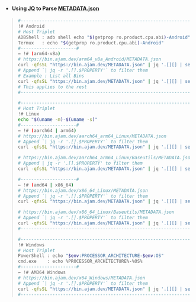 - #### Using [JQ](https://jqlang.github.io/jq/manual/) to Parse [METADATA.json](https://bin.ajam.dev/METADATA.json)
> ```bash
> #-----------------------------------------------------------------------------#
> !# Android
> # Host Triplet
> ADBShell : adb shell echo "$(getprop ro.product.cpu.abi)-Android"
> Termux   : echo "$(getprop ro.product.cpu.abi)-Android"
> #---------------------#
> ↣ !# (arm64-v8a)
> # https://bin.ajam.dev/arm64_v8a_Android/METADATA.json
> curl -qfsSL "https://bin.ajam.dev/METADATA.json" | jq '.[][] | select(.host == "arm64-v8a-Android")' | jq -s .
> # Append `| jq -r '.[].$PROPERTY'` to filter them
> # Example : List all Bins
> curl -qfsSL "https://bin.ajam.dev/METADATA.json" | jq '.[][] | select(.host == "arm64-v8a-Android")' | jq -s . | jq -r '.[].Name' | sort -u
> # This applies to the rest
> #-----------------------------------------------------------------------------#
> 
> #-----------------------------------------------------------------------------#
> # Host Triplet
> !# Linux
> echo "$(uname -m)-$(uname -s)"
> #---------------------#
> ↣ !# (aarch64 | arm64)
> # https://bin.ajam.dev/aarch64_arm64_Linux/METADATA.json
> # Append `| jq -r '.[].$PROPERTY'` to filter them
> curl -qfsSL "https://bin.ajam.dev/METADATA.json" | jq '.[][] | select(.host == "aarch64-Linux") | .Main'
> 
> # https://bin.ajam.dev/aarch64_arm64_Linux/Baseutils/METADATA.json
> # Append | jq -r '.[].$PROPERTY' to filter them
> curl -qfsSL "https://bin.ajam.dev/METADATA.json" | jq '.[][] | select(.host == "aarch64-Linux") | .Baseutils'
> 
> #---------------------#
> ↣ !# (amd64 | x86_64)
> # https://bin.ajam.dev/x86_64_Linux/METADATA.json
> # Append `| jq -r '.[].$PROPERTY'` to filter them
> curl -qfsSL "https://bin.ajam.dev/METADATA.json" | jq '.[][] | select(.host == "x86_64-Linux") | .Main'
> 
> # https://bin.ajam.dev/x86_64_Linux/Baseutils/METADATA.json
> # Append `| jq -r '.[].$PROPERTY'` to filter them
> curl -qfsSL "https://bin.ajam.dev/METADATA.json" | jq '.[][] | select(.host == "x86_64-Linux") | .Baseutils'
> #-----------------------------------------------------------------------------#
> 
> #-----------------------------------------------------------------------------#
> !# Windows
> # Host Triplet
> PowerShell : echo "$env:PROCESSOR_ARCHITECTURE-$env:OS"
> cmd.exe    : echo %PROCESSOR_ARCHITECTURE%-%OS%
> #---------------------#
> ↣ !# AMD64 Windows
> # https://bin.ajam.dev/x64_Windows/METADATA.json
> # Append `| jq -r '.[].$PROPERTY'` to filter them
> curl -qfsSL "https://bin.ajam.dev/METADATA.json" | jq '.[][] | select(.host == "AMD64-Windows_NT")' | jq -s .
> #-----------------------------------------------------------------------------#
> ```
